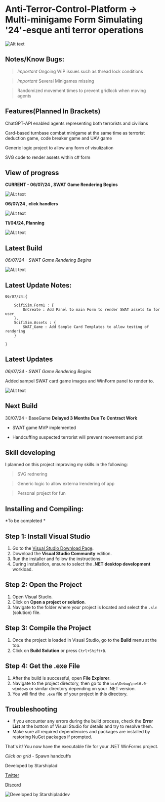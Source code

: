 # Anti-Terror-Control-Platform -> Multi-minigame Form Simulating '24'-esque anti terror operations

![Alt text](/Blackboard/SamplePathfind.gif)

## Notes/Know Bugs:

> *Important* Ongoing WIP issues such as thread lock conditions

> *Important* Several Minigames missing

> Randomized movement times to prevent gridlock when moving agents


## Features(Planned In Brackets)

ChatGPT-API enabled agents representing both terrorists and civilians

Card-based turnbase combat minigame at the same time as terrorist deduction game, code breaker game and UAV game

Generic logic project to allow any form of visulization

SVG code to render assets within c# form

## View of progress

**CURRENT - 06/07/24 , SWAT Game Rendering Begins**

![ALt text](/Blackboard/READMEImage.png)

**06/07/24 , click handlers**

![ALt text](/Blackboard/README1.png)

**11/04/24, Planning**

![ALt text](/Blackboard/Plan1.jpg)


## Latest Build

*06/07/24 - SWAT Game Rendering Begins*

![ALt text](/Blackboard/READMEImage.png)

## Latest Update Notes:

```
06/07/24:{

	ScifiSim.Form1 : {
		OnCreate : Add Panel to main Form to render SWAT assets to for user
	},
	ScifiSim.Assets : {
		SWAT_Game : Add Sample Card Templates to allow testing of rendering
	}
	
}

```

## Latest Updates

*06/07/24 - SWAT Game Rendering Begins*

Added sampel SWAT card game images and WinForm panel to render to.

![ALt text](/Blackboard/READMEImage.png)

## Next Build

30/07/24 - BaseGame  **Delayed 3 Months Due To Contract Work**

* SWAT game MVP implemented

* Handcuffing suspected terrorist will prevent movement and plot


## Skill developing

I planned on this project improving my skills in the following:

> SVG rednering

> Generic logic to allow externa lrendering of app

> Personal project for fun

## Installing and Compiling:

*To be completed * 
## Step 1: Install Visual Studio
1. Go to the [Visual Studio Download Page](https://visualstudio.microsoft.com/downloads/).
2. Download the **Visual Studio Community** edition.
3. Run the installer and follow the instructions.
4. During installation, ensure to select the **.NET desktop development** workload.

## Step 2: Open the Project
1. Open Visual Studio.
2. Click on **Open a project or solution**.
3. Navigate to the folder where your project is located and select the `.sln` (solution) file.

## Step 3: Compile the Project
1. Once the project is loaded in Visual Studio, go to the **Build** menu at the top.
2. Click on **Build Solution** or press `Ctrl+Shift+B`.

## Step 4: Get the .exe File
1. After the build is successful, open **File Explorer**.
2. Navigate to the project directory, then go to the `bin\Debug\net6.0-windows` or similar directory depending on your .NET version.
3. You will find the `.exe` file of your project in this directory.

## Troubleshooting
- If you encounter any errors during the build process, check the **Error List** at the bottom of Visual Studio for details and try to resolve them.
- Make sure all required dependencies and packages are installed by restoring NuGet packages if prompted.

That's it! You now have the executable file for your .NET WinForms project.

*Click on grid* - Spawn handcuffs 


Developed by Starshiplad 

[Twitter](https://twitter.com/StarshipladDevp) 

[Discord](https://discord.gg/jAqfVpmqdA)

![Developed by Starshipladdev](LogoFull.png)
